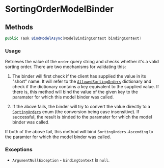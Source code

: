 ﻿# SortingOrderModelBinder


## Methods
```cs
public Task BindModelAsync(ModelBindingContext bindingContext)
```

### Usage
Retrieves the value of the ``order`` query string and checks whether it's a valid sorting order. There are two mechanisms for validating this:
1) The binder will first check if the client has supplied the value in its "short" name. It will refer to the [``AllowedSortingOrders``](https://github.com/RyotaMitaraiWeb/QuizWorld/blob/master/QuizWorld.Common/Constants/Sorting/AllowedSortingOptions.cs) dictionary and check if the dictionary contains a key equivalent to the supplied value. If there is, this method will bind the value of the given key to the paramater for which this model binder was called.

2) If the above fails, the binder will try to convert the value directly to a [``SortingOrders``](https://github.com/RyotaMitaraiWeb/QuizWorld/blob/master/QuizWorld.Common/Constants/Sorting/SortingOrders.cs) enum (the conversion being case insensitive). If successful, the result is binded to the paramater for which the model binder was called.

If both of the above fail, this method will bind ``SortingOrders.Ascending`` to the paramter for which the model binder was called.

### Exceptions
- ``ArgumentNullException`` - ``bindingContext`` is ``null``.